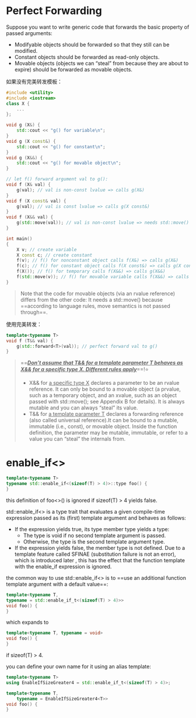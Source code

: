 # Perfect Forwarding

Suppose you want to write generic code that forwards the basic property of passed arguments:

- Modifyable objects should be forwarded so that they still can be modified.
- Constant objects should be forwarded as read-only objects.
- Movable objects (objects we can “steal” from because they are about to expire) should be forwarded as movable objects.



如果没有完美转发模板：

```cpp
#include <utility>
#include <iostream>
class X {
    ...
};

void g (X&) {
    std::cout << "g() for variable\n";
}
void g (X const&) {
    std::cout << "g() for constant\n";
}
void g (X&&) {
    std::cout << "g() for movable object\n";
}

// let f() forward argument val to g():
void f (X& val) {
    g(val); // val is non-const lvalue => calls g(X&)
}
void f (X const& val) {
    g(val); // val is const lvalue => calls g(X const&)
}
void f (X&& val) {
    g(std::move(val)); // val is non-const lvalue => needs std::move() to call g(X&&)
}

int main()
{
    X v; // create variable
    X const c; // create constant
    f(v); // f() for nonconstant object calls f(X&) => calls g(X&)
    f(c); // f() for constant object calls f(X const&) => calls g(X const&)
    f(X()); // f() for temporary calls f(X&&) => calls g(X&&)
    f(std::move(v)); // f() for movable variable calls f(X&&) => calls g(X&&)
}
```

>Note that the code for movable objects (via an rvalue reference) differs from the other code: It needs a std::move() because ==according to language rules, move semantics is not passed through==.



使用完美转发：

```cpp
template<typename T>
void f (T&& val) {
    g(std::forward<T>(val)); // perfect forward val to g()
}
```

>==**<u>*Don’t assume that T&& for a template parameter T behaves as X&& for a specific type X. Different rules apply*</u>**==!:star:
>
>- X&& for <u>a specific type X</u> declares a parameter to be an rvalue reference. It can only be bound to a movable object (a prvalue, such as a temporary object, and an xvalue, such as an object passed with std::move(); see Appendix B for details). It is always mutable and you can always “steal” its value.
>- T&& for <u>a template parameter T</u> declares a forwarding reference (also called universal reference).It can be bound to a mutable, immutable (i.e., const), or movable object. Inside the function definition, the parameter may be mutable, immutable, or refer to a value you can “steal” the internals from.



# enable_if<>

```cpp
template<typename T>
typename std::enable_if<(sizeof(T) > 4)>::type foo() {
}
```

this definition of foo<>() is ignored if sizeof(T) > 4 yields false.



std::enable_if<> is a type trait that evaluates a given compile-time expression passed as its (first) template argument and behaves as follows:

- If the expression yields true, its type member type yields a type:
  - The type is void if no second template argument is passed.
  - Otherwise, the type is the second template argument type.
- If the expression yields false, the member type is not defined. Due to a template feature called SFINAE (substitution failure is not an error), which is introduced later , this has the effect that the function template with the enable_if expression is ignored.





the common way to use std::enable_if<> is to ==use an additional function template argument with a default value==:

```cpp
template<typename T,
typename = std::enable_if_t<(sizeof(T) > 4)>> 
void foo() {
}
```

which expands to

```cpp
template<typename T, typename = void> 
void foo() {
}
```

if sizeof(T) > 4.



you can define your own name for it using an alias template:

```cpp
template<typename T>
using EnableIfSizeGreater4 = std::enable_if_t<(sizeof(T) > 4)>;

template<typename T,
	typename = EnableIfSizeGreater4<T>>
void foo() {
}
```

